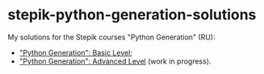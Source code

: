 # stepik-python-generation-solutions
My solutions for the Stepik courses "Python Generation" (RU): 
* ["Python Generation": Basic Level](https://stepik.org/course/58852/promo);
* ["Python Generation": Advanced Level](https://stepik.org/course/68343/promo) (work in progress).
